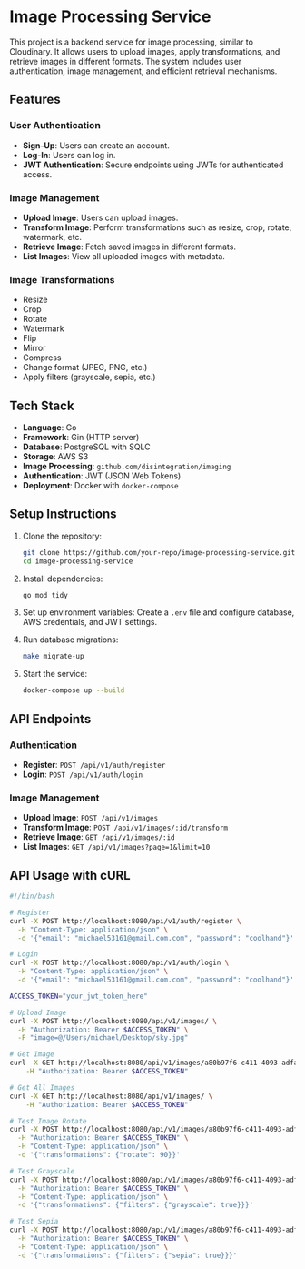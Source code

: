 # Image Processing Service

This project is a backend service for image processing, similar to Cloudinary. It allows users to upload images, apply transformations, and retrieve images in different formats. The system includes user authentication, image management, and efficient retrieval mechanisms.

## Features

### User Authentication

- **Sign-Up**: Users can create an account.
- **Log-In**: Users can log in.
- **JWT Authentication**: Secure endpoints using JWTs for authenticated access.

### Image Management

- **Upload Image**: Users can upload images.
- **Transform Image**: Perform transformations such as resize, crop, rotate, watermark, etc.
- **Retrieve Image**: Fetch saved images in different formats.
- **List Images**: View all uploaded images with metadata.

### Image Transformations

- Resize
- Crop
- Rotate
- Watermark
- Flip
- Mirror
- Compress
- Change format (JPEG, PNG, etc.)
- Apply filters (grayscale, sepia, etc.)

## Tech Stack

- **Language**: Go
- **Framework**: Gin (HTTP server)
- **Database**: PostgreSQL with SQLC
- **Storage**: AWS S3
- **Image Processing**: `github.com/disintegration/imaging`
- **Authentication**: JWT (JSON Web Tokens)
- **Deployment**: Docker with `docker-compose`

## Setup Instructions

1. Clone the repository:

   ```sh
   git clone https://github.com/your-repo/image-processing-service.git
   cd image-processing-service
   ```

2. Install dependencies:

   ```sh
   go mod tidy
   ```

3. Set up environment variables:
   Create a `.env` file and configure database, AWS credentials, and JWT settings.

4. Run database migrations:

   ```sh
   make migrate-up
   ```

5. Start the service:
   ```sh
   docker-compose up --build
   ```

## API Endpoints

### Authentication

- **Register**: `POST /api/v1/auth/register`
- **Login**: `POST /api/v1/auth/login`

### Image Management

- **Upload Image**: `POST /api/v1/images`
- **Transform Image**: `POST /api/v1/images/:id/transform`
- **Retrieve Image**: `GET /api/v1/images/:id`
- **List Images**: `GET /api/v1/images?page=1&limit=10`

## API Usage with cURL

```sh
#!/bin/bash

# Register
curl -X POST http://localhost:8080/api/v1/auth/register \
  -H "Content-Type: application/json" \
  -d '{"email": "michael53161@gmail.com.com", "password": "coolhand"}'

# Login
curl -X POST http://localhost:8080/api/v1/auth/login \
  -H "Content-Type: application/json" \
  -d '{"email": "michael53161@gmail.com.com", "password": "coolhand"}'

ACCESS_TOKEN="your_jwt_token_here"

# Upload Image
curl -X POST http://localhost:8080/api/v1/images/ \
  -H "Authorization: Bearer $ACCESS_TOKEN" \
  -F "image=@/Users/michael/Desktop/sky.jpg"

# Get Image
curl -X GET http://localhost:8080/api/v1/images/a80b97f6-c411-4093-adfa-e84682341e62 \
    -H "Authorization: Bearer $ACCESS_TOKEN"

# Get All Images
curl -X GET http://localhost:8080/api/v1/images/ \
    -H "Authorization: Bearer $ACCESS_TOKEN"

# Test Image Rotate
curl -X POST http://localhost:8080/api/v1/images/a80b97f6-c411-4093-adfa-e84682341e62/transform \
  -H "Authorization: Bearer $ACCESS_TOKEN" \
  -H "Content-Type: application/json" \
  -d '{"transformations": {"rotate": 90}}'

# Test Grayscale
curl -X POST http://localhost:8080/api/v1/images/a80b97f6-c411-4093-adfa-e84682341e62/transform \
  -H "Authorization: Bearer $ACCESS_TOKEN" \
  -H "Content-Type: application/json" \
  -d '{"transformations": {"filters": {"grayscale": true}}}'

# Test Sepia
curl -X POST http://localhost:8080/api/v1/images/a80b97f6-c411-4093-adfa-e84682341e62/transform \
  -H "Authorization: Bearer $ACCESS_TOKEN" \
  -H "Content-Type: application/json" \
  -d '{"transformations": {"filters": {"sepia": true}}}'
```
